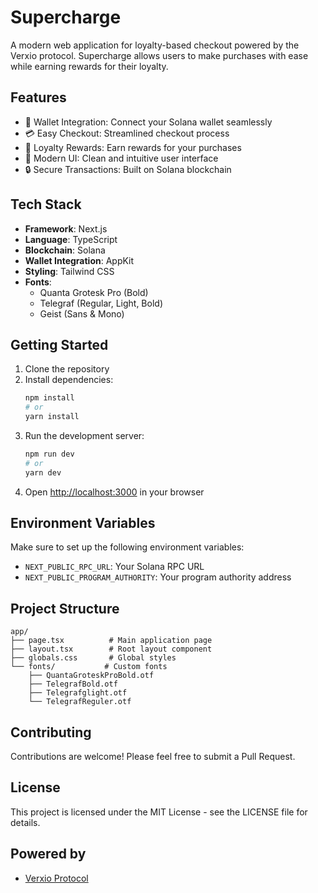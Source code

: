 # Supercharge

A modern web application for loyalty-based checkout powered by the Verxio protocol. Supercharge allows users to make purchases with ease while earning rewards for their loyalty.

## Features

- 🔗 Wallet Integration: Connect your Solana wallet seamlessly
- 💳 Easy Checkout: Streamlined checkout process
- 🎁 Loyalty Rewards: Earn rewards for your purchases
- 🎨 Modern UI: Clean and intuitive user interface
- 🔒 Secure Transactions: Built on Solana blockchain

## Tech Stack

- **Framework**: Next.js
- **Language**: TypeScript
- **Blockchain**: Solana
- **Wallet Integration**: AppKit
- **Styling**: Tailwind CSS
- **Fonts**: 
  - Quanta Grotesk Pro (Bold)
  - Telegraf (Regular, Light, Bold)
  - Geist (Sans & Mono)

## Getting Started

1. Clone the repository
2. Install dependencies:
   ```bash
   npm install
   # or
   yarn install
   ```
3. Run the development server:
   ```bash
   npm run dev
   # or
   yarn dev
   ```
4. Open [http://localhost:3000](http://localhost:3000) in your browser

## Environment Variables

Make sure to set up the following environment variables:

- `NEXT_PUBLIC_RPC_URL`: Your Solana RPC URL
- `NEXT_PUBLIC_PROGRAM_AUTHORITY`: Your program authority address

## Project Structure

```
app/
├── page.tsx          # Main application page
├── layout.tsx        # Root layout component
├── globals.css       # Global styles
└── fonts/           # Custom fonts
    ├── QuantaGroteskProBold.otf
    ├── TelegrafBold.otf
    ├── Telegrafglight.otf
    └── TelegrafReguler.otf
```

## Contributing

Contributions are welcome! Please feel free to submit a Pull Request.

## License

This project is licensed under the MIT License - see the LICENSE file for details.

## Powered by

- [Verxio Protocol](https://verxio.com)
